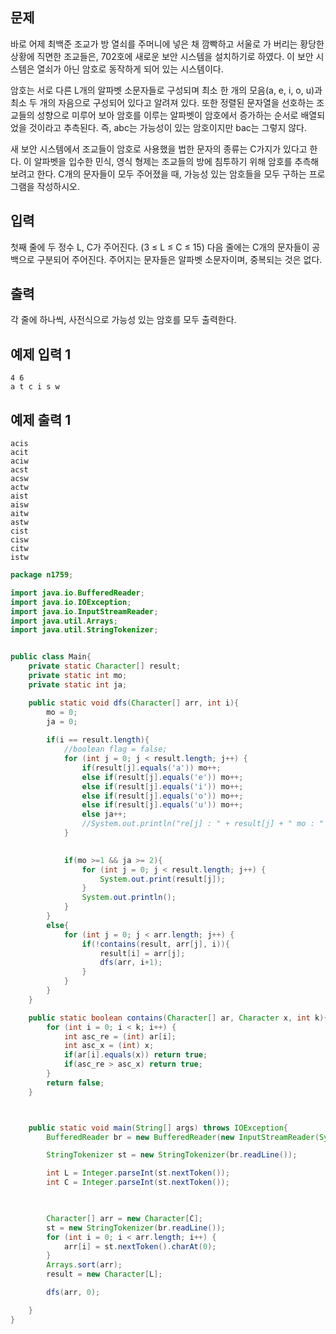 ## 문제

바로 어제 최백준 조교가 방 열쇠를 주머니에 넣은 채 깜빡하고 서울로 가 버리는 황당한 상황에 직면한 조교들은, 702호에 새로운 보안 시스템을 설치하기로 하였다. 이 보안 시스템은 열쇠가 아닌 암호로 동작하게 되어 있는 시스템이다.

암호는 서로 다른 L개의 알파벳 소문자들로 구성되며 최소 한 개의 모음(a, e, i, o, u)과 최소 두 개의 자음으로 구성되어 있다고 알려져 있다. 또한 정렬된 문자열을 선호하는 조교들의 성향으로 미루어 보아 암호를 이루는 알파벳이 암호에서 증가하는 순서로 배열되었을 것이라고 추측된다. 즉, abc는 가능성이 있는 암호이지만 bac는 그렇지 않다.

새 보안 시스템에서 조교들이 암호로 사용했을 법한 문자의 종류는 C가지가 있다고 한다. 이 알파벳을 입수한 민식, 영식 형제는 조교들의 방에 침투하기 위해 암호를 추측해 보려고 한다. C개의 문자들이 모두 주어졌을 때, 가능성 있는 암호들을 모두 구하는 프로그램을 작성하시오.

## 입력

첫째 줄에 두 정수 L, C가 주어진다. (3 ≤ L ≤ C ≤ 15) 다음 줄에는 C개의 문자들이 공백으로 구분되어 주어진다. 주어지는 문자들은 알파벳 소문자이며, 중복되는 것은 없다.

## 출력

각 줄에 하나씩, 사전식으로 가능성 있는 암호를 모두 출력한다.

## 예제 입력 1 

```
4 6
a t c i s w
```

## 예제 출력 1

```
acis
acit
aciw
acst
acsw
actw
aist
aisw
aitw
astw
cist
cisw
citw
istw
```



```java
package n1759;

import java.io.BufferedReader;
import java.io.IOException;
import java.io.InputStreamReader;
import java.util.Arrays;
import java.util.StringTokenizer;


public class Main{
    private static Character[] result;
    private static int mo;
    private static int ja;

    public static void dfs(Character[] arr, int i){
        mo = 0;
        ja = 0;
        
        if(i == result.length){
            //boolean flag = false;
            for (int j = 0; j < result.length; j++) {
                if(result[j].equals('a')) mo++;
                else if(result[j].equals('e')) mo++;
                else if(result[j].equals('i')) mo++;
                else if(result[j].equals('o')) mo++;
                else if(result[j].equals('u')) mo++;
                else ja++;
                //System.out.println("re[j] : " + result[j] + " mo : " + mo + " ja : "+ ja);
            }
            

            if(mo >=1 && ja >= 2){
                for (int j = 0; j < result.length; j++) {
                    System.out.print(result[j]);
                }
                System.out.println();
            }
        }
        else{
            for (int j = 0; j < arr.length; j++) {
                if(!contains(result, arr[j], i)){
                    result[i] = arr[j];
                    dfs(arr, i+1);
                }
            }
        }
    }

    public static boolean contains(Character[] ar, Character x, int k){
        for (int i = 0; i < k; i++) {
            int asc_re = (int) ar[i];
            int asc_x = (int) x;
            if(ar[i].equals(x)) return true;
            if(asc_re > asc_x) return true;
        }
        return false;
    }



    public static void main(String[] args) throws IOException{
        BufferedReader br = new BufferedReader(new InputStreamReader(System.in));

        StringTokenizer st = new StringTokenizer(br.readLine());

        int L = Integer.parseInt(st.nextToken());
        int C = Integer.parseInt(st.nextToken());

        

        Character[] arr = new Character[C];
        st = new StringTokenizer(br.readLine());
        for (int i = 0; i < arr.length; i++) {
            arr[i] = st.nextToken().charAt(0);
        }
        Arrays.sort(arr);
        result = new Character[L];

        dfs(arr, 0);

    }
}
```


